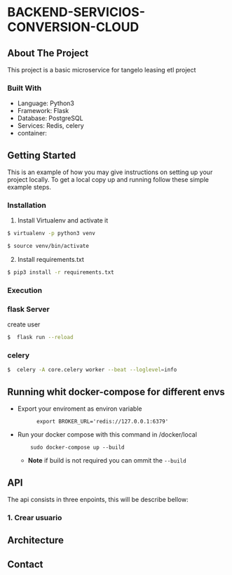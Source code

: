 # BACKEND-SERVICIOS-CONVERSION-CLOUD

<!--
## Table of Contents
* [About the Project](#about-the-project)
  * [Built With](#built-with)
* [Getting Started](#getting-started)
  * [Prerequisites](#prerequisites)
  * [Installation](#installation)
* [Usage](#usage)
* [API](#api)
* [System errors](#system-errors)
* [Roadmap](#roadmap)
* [Contributing](#contributing)
* [License](#license)
* [Contact](#contact)
* [Acknowledgements](#acknowledgements)
-->
<!-- ABOUT THE PROJECT -->
## About The Project

This project is a basic microservice for tangelo leasing etl project

### Built With
* Language: Python3
* Framework: Flask
* Database: PostgreSQL
* Services: Redis, celery
* container:  


<!-- GETTING STARTED -->
## Getting Started

This is an example of how you may give instructions on setting up your project locally.
To get a local copy up and running follow these simple example steps.


### Installation 

1. Install Virtualenv and activate it
```sh
$ virtualenv -p python3 venv
```
```sh
$ source venv/bin/activate
```
2. Install requirements.txt
```sh
$ pip3 install -r requirements.txt
```
### Execution

### flask Server

create user 

```sh
$  flask run --reload
```

### celery 

```sh
$  celery -A core.celery worker --beat --loglevel=info
```


## Running whit docker-compose for different envs

* Export your enviroment as environ variable
    ```shell
          export BROKER_URL='redis://127.0.0.1:6379'
    ```

* Run your docker compose with this command in /docker/local
    ```shell
        sudo docker-compose up --build   
    ```

    * **Note** if build is not required you can ommit the `--build`

    
<!-- API -->
## API
The api consists in three enpoints, this will be describe bellow:

### 1. Crear usuario


<!-- ARCHITECTURE -->
## Architecture


<!-- CONTACT -->
## Contact


